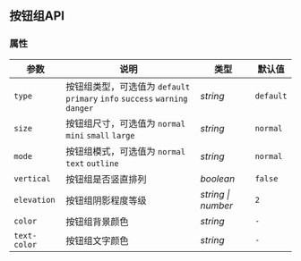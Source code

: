 ## 按钮组API

### 属性

| 参数          | 说明                                                                 | 类型       | 默认值       |
|-------------|--------------------------------------------------------------------|----------|-----------|
| `type`      | 按钮组类型，可选值为 `default` `primary` `info` `success` `warning` `danger` | _string_ | `default` |
| `size`      | 按钮组尺寸，可选值为 `normal` `mini` `small` `large`                         | _string_ | `normal`  |
| `mode`      | 按钮组模式，可选值为 `normal` `text` `outline`                               | _string_ | `normal`       |
| `vertical`  | 按钮组是否竖直排列                                                          | _boolean_ | `false`   |
| `elevation` | 按钮组阴影程度等级                                                          | _string \| number_  | `2`     |
| `color`     | 按钮组背景颜色                                                            | _string_ | `-`       |
| `text-color` | 按钮组文字颜色                                                            | _string_ | `-`       |
